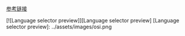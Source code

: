 [参考链接](https://www.cnblogs.com/fundebug/p/differences-of-tcp-and-udp.html)


[![Language selector preview]][Language selector preview]
  [Language selector preview]: ../assets/images/osi.png

